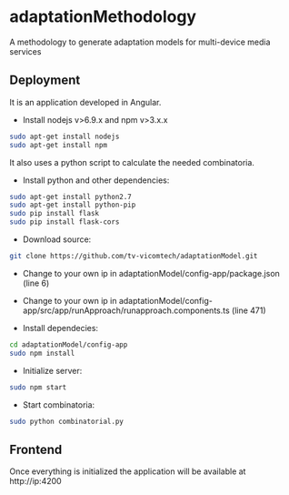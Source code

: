 # adaptationMethodology

A methodology to generate adaptation models for multi-device media services

## Deployment

It is an application developed in Angular. 

* Install nodejs v>6.9.x and npm v>3.x.x

```bash
sudo apt-get install nodejs
sudo apt-get install npm
```
It also uses a python script to calculate the needed combinatoria.
* Install python and other dependencies:

```bash
sudo apt-get install python2.7
sudo apt-get install python-pip
sudo pip install flask
sudo pip install flask-cors
```

* Download source:

```bash
git clone https://github.com/tv-vicomtech/adaptationModel.git
```
* Change to your own ip in adaptationModel/config-app/package.json (line 6)
* Change to your own ip in adaptationModel/config-app/src/app/runApproach/runapproach.components.ts (line 471)

* Install dependecies:

```bash
cd adaptationModel/config-app
sudo npm install
```
* Initialize server:

```bash
sudo npm start
```

* Start combinatoria:

```bash
sudo python combinatorial.py
```

## Frontend

Once everything is initialized the application will be available at http://ip:4200
